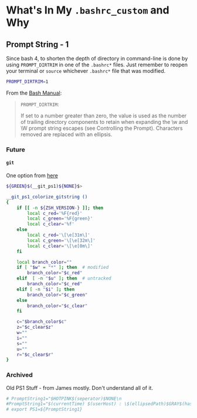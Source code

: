 # What's In My `.bashrc_custom` and Why

## Prompt String - 1

Since bash 4, to shorten the depth of directory in command-line is done by using `PROMPT_DIRTRIM` in one of the `.bashrc*` files. Just remember to reopen your terminal or `source` whichever `.bashrc*` file that was modified.

```bash
PROMPT_DIRTRIM=1
```

From the [Bash Manual](https://www.gnu.org/software/bash/manual/html_node/Bash-Variables.html#index-PROMPT_005fDIRTRIM):

> `PROMPT_DIRTRIM`:
>
> If set to a number greater than zero, the value is used as the number of trailing directory components to retain when expanding the \w and \W prompt string escapes (see Controlling the Prompt). Characters removed are replaced with an ellipsis.

### Future

#### `git`

One option from [here](https://stackoverflow.com/a/23187085)

```bash
${GREEN}$(__git_ps1)${NONE}$>
```

```bash
__git_ps1_colorize_gitstring ()
{
    if [[ -n ${ZSH_VERSION-} ]]; then
        local c_red='%F{red}'
        local c_green='%F{green}'
        local c_clear='%f'
    else
        local c_red='\[\e[31m\]'
        local c_green='\[\e[32m\]'
        local c_clear='\[\e[0m\]'
    fi

    local branch_color=""
    if [ "$w" = "*" ]; then  # modified
        branch_color="$c_red"
    elif  [ -n "$u" ]; then  # untracked
        branch_color="$c_red"
    elif [ -n "$i" ]; then
        branch_color="$c_green"
    else
        branch_color="$c_clear"
    fi

    c="$branch_color$c"
    z="$c_clear$z"
    w=""
    i=""
    s=""
    u=""
    r="$c_clear$r"
}
```

### Archived

Old PS1 Stuff - from James mostly. Don't understand all of it.

```bash
# PromptString1="$HOTPINK$(seperator)$NONE\n
#PromptString1="$(currentTime) $(userHost) : \$(ellipsedPath)$GRAY$(hashtag)$NONE\$(gitDiffRemote)$NONE$ \[$(tput sgr0)\]"
# export PS1=${PromptString1}
```
